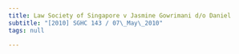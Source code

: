 ```yaml
---
title: Law Society of Singapore v Jasmine Gowrimani d/o Daniel
subtitle: "[2010] SGHC 143 / 07\_May\_2010"
tags: null

---
```


